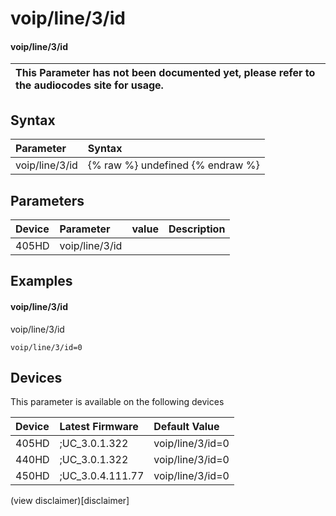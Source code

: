 ﻿---
description: voip/line/3/id
search:
    keywords: ['voip','line','3','id']
---

# voip/line/3/id

#### voip/line/3/id


| This Parameter has not been documented yet, please refer to the audiocodes site for usage.  |
| :--- |

## Syntax
| Parameter | Syntax |
| :--- | :--- |
|voip/line/3/id | {% raw %} undefined {% endraw %} |

## Parameters
|Device|Parameter|value|Description|
|:---|:---|:---|:---|
| 405HD | voip/line/3/id |  |  |

## Examples
#### voip/line/3/id

voip/line/3/id

```
voip/line/3/id=0
```

## Devices
This parameter is available on the following devices

| Device | Latest Firmware | Default Value |
|:---|:---|:---|
| 405HD | ;UC_3.0.1.322 | voip/line/3/id=0 
| 440HD | ;UC_3.0.1.322 | voip/line/3/id=0 
| 450HD | ;UC_3.0.4.111.77 | voip/line/3/id=0 

(view disclaimer)[disclaimer]
